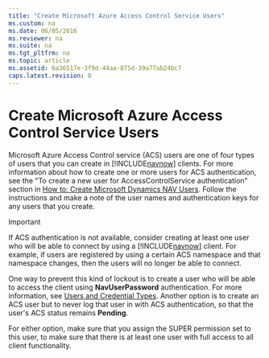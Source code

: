 ```yaml
---
title: "Create Microsoft Azure Access Control Service Users"
ms.custom: na
ms.date: 06/05/2016
ms.reviewer: na
ms.suite: na
ms.tgt_pltfrm: na
ms.topic: article
ms.assetid: 6a36517e-3f9d-44aa-875d-39a77ab24bc7
caps.latest.revision: 8
---
```

# Create Microsoft Azure Access Control Service Users
Microsoft Azure Access Control service \(ACS\) users are one of four types of users that you can create in [!INCLUDE[navnow](includes/navnow_md.md)] clients. For more information about how to create one or more users for ACS authentication, see the "To create a new user for AccessControlService authentication" section in [How to: Create Microsoft Dynamics NAV Users](../Topic/How%20to:%20Create%20Microsoft%20Dynamics%20NAV%20Users.md). Follow the instructions  and make a note of the user names and authentication keys for any users that you create.  
  
> [!IMPORTANT]  
>  If ACS authentication is not available, consider creating at least one user who will be able to connect by using a [!INCLUDE[navnow](includes/navnow_md.md)] client. For example, if users are registered by using a certain ACS namespace and that namespace changes, then the users will no longer be able to connect.  
>   
>  One way to prevent this kind of lockout is to create a user who will be able to access the client using **NavUserPassword** authentication. For more information, see [Users and Credential Types](Users-and-Credential-Types.md). Another option is to create an ACS user but to never log that user in with ACS authentication, so that the user's ACS status remains **Pending**.  
>   
>  For either option, make sure that you assign the SUPER permission set to this user, to make sure that there is at least one user with full access to all client functionality.